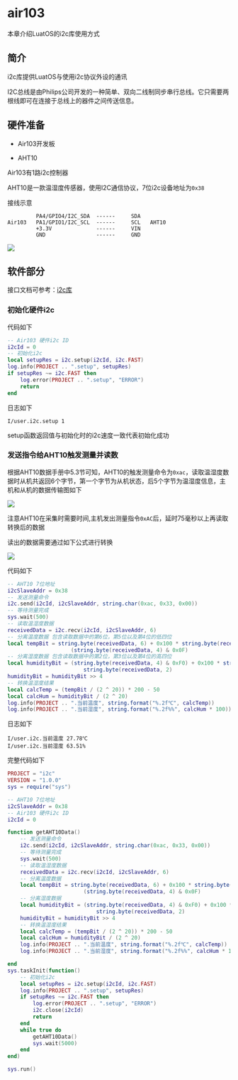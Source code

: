 # air103

本章介绍LuatOS的i2c库使用方式

## 简介

i2c库提供LuatOS与使用i2c协议外设的通讯

I2C总线是由Philips公司开发的一种简单、双向二线制同步串行总线。它只需要两根线即可在连接于总线上的器件之间传送信息。

## 硬件准备

+ Air103开发板

+ AHT10

Air103有1路i2c控制器

AHT10是一款温湿度传感器，使用I2C通信协议，7位i2c设备地址为`0x38`

接线示意

```example
         PA4/GPIO4/I2C_SDA  ------     SDA
Air103   PA1/GPIO1/I2C_SCL  ------     SCL   AHT10
         +3.3V              ------     VIN
         GND                ------     GND
```

![](../img/I2C/air103/i2c1.jpg)

## 软件部分

接口文档可参考：[i2c库](https://wiki.luatos.com/api/i2c.html)

### 初始化硬件i2c

代码如下

```lua
-- Air103 硬件i2c ID
i2cId = 0
-- 初始化i2c
local setupRes = i2c.setup(i2cId, i2c.FAST)
log.info(PROJECT .. ".setup", setupRes)
if setupRes ~= i2c.FAST then
    log.error(PROJECT .. ".setup", "ERROR")
    return
end
```

日志如下

```log
I/user.i2c.setup 1
```

setup函数返回值与初始化时的i2c速度一致代表初始化成功

### 发送指令给AHT10触发测量并读数

根据AHT10数据手册中5.3节可知，AHT10的触发测量命令为`0xac`，读取温湿度数据时从机共返回6个字节，第一个字节为从机状态，后5个字节为温湿度信息，主机和从机的数据传输图如下

![](../img/I2C/i2c2.png)

注意AHT10在采集时需要时间,主机发出测量指令`0xAC`后，延时75毫秒以上再读取转换后的数据

读出的数据需要通过如下公式进行转换

![](../img/I2C/i2c3.png)

代码如下

```lua
-- AHT10 7位地址
i2cSlaveAddr = 0x38
-- 发送测量命令
i2c.send(i2cId, i2cSlaveAddr, string.char(0xac, 0x33, 0x00))
-- 等待测量完成
sys.wait(500)
-- 读取温湿度数据
receivedData = i2c.recv(i2cId, i2cSlaveAddr, 6)
-- 分离温度数据 包含读取数据中的第6位，第5位以及第4位的低四位
local tempBit = string.byte(receivedData, 6) + 0x100 * string.byte(receivedData, 5) + 0x10000 *
                    (string.byte(receivedData, 4) & 0x0F)
-- 分离湿度数据 包含读取数据中的第2位，第3位以及第4位的高四位
local humidityBit = (string.byte(receivedData, 4) & 0xF0) + 0x100 * string.byte(receivedData, 3) + 0x10000 *
                        string.byte(receivedData, 2)
humidityBit = humidityBit >> 4
-- 转换温湿度结果
local calcTemp = (tempBit / (2 ^ 20)) * 200 - 50
local calcHum = humidityBit / (2 ^ 20)
log.info(PROJECT .. ".当前温度", string.format("%.2f℃", calcTemp))
log.info(PROJECT .. ".当前湿度", string.format("%.2f%%", calcHum * 100))
```

日志如下

```log
I/user.i2c.当前温度 27.78℃
I/user.i2c.当前湿度 63.51%
```

完整代码如下

```lua
PROJECT = "i2c"
VERSION = "1.0.0"
sys = require("sys")

-- AHT10 7位地址
i2cSlaveAddr = 0x38
-- Air103 硬件i2c ID
i2cId = 0

function getAHT10Data()
    -- 发送测量命令
    i2c.send(i2cId, i2cSlaveAddr, string.char(0xac, 0x33, 0x00))
    -- 等待测量完成
    sys.wait(500)
    -- 读取温湿度数据
    receivedData = i2c.recv(i2cId, i2cSlaveAddr, 6)
    -- 分离温度数据
    local tempBit = string.byte(receivedData, 6) + 0x100 * string.byte(receivedData, 5) + 0x10000 *
                        (string.byte(receivedData, 4) & 0x0F)
    -- 分离湿度数据
    local humidityBit = (string.byte(receivedData, 4) & 0xF0) + 0x100 * string.byte(receivedData, 3) + 0x10000 *
                            string.byte(receivedData, 2)
    humidityBit = humidityBit >> 4
    -- 转换温湿度结果
    local calcTemp = (tempBit / (2 ^ 20)) * 200 - 50
    local calcHum = humidityBit / (2 ^ 20)
    log.info(PROJECT .. ".当前温度", string.format("%.2f℃", calcTemp))
    log.info(PROJECT .. ".当前湿度", string.format("%.2f%%", calcHum * 100))

end
sys.taskInit(function()
    -- 初始化i2c
    local setupRes = i2c.setup(i2cId, i2c.FAST)
    log.info(PROJECT .. ".setup", setupRes)
    if setupRes ~= i2c.FAST then
        log.error(PROJECT .. ".setup", "ERROR")
        i2c.close(i2cId)
        return
    end
    while true do
        getAHT10Data()
        sys.wait(5000)
    end
end)

sys.run()

```
